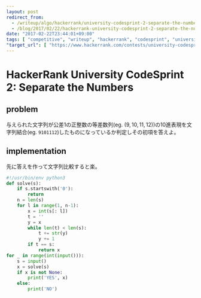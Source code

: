 ```yaml
---
layout: post
redirect_from:
  - /writeup/algo/hackerrank/university-codesprint-2-separate-the-numbers/
  - /blog/2017/02/22/hackerrank-university-codesprint-2-separate-the-numbers/
date: "2017-02-22T23:44:01+09:00"
tags: [ "competitive", "writeup", "hackerrank", "codesprint", "university-codesprint" ]
"target_url": [ "https://www.hackerrank.com/contests/university-codesprint-2/challenges/separate-the-numbers" ]
---
```


# HackerRank University CodeSprint 2: Separate the Numbers

## problem

与えられた文字列が公差$1$の正整数の等差数列(eg. $(9, 10, 11, 12)$)の$10$進表現を文字列結合(eg. `9101112`)したものになっているか判定しその初項を答えよ。

## implementation

先に答えを作って文字列比較すると楽。

``` python
#!/usr/bin/env python3
def solve(s):
    if s.startswith('0'):
        return
    n = len(s)
    for l in range(1, n-1):
        x = int(s[: l])
        t = ''
        y = x
        while len(t) < len(s):
            t += str(y)
            y += 1
        if t == s:
            return x
for _ in range(int(input())):
    s = input()
    x = solve(s)
    if x is not None:
        print('YES', x)
    else:
        print('NO')
```

